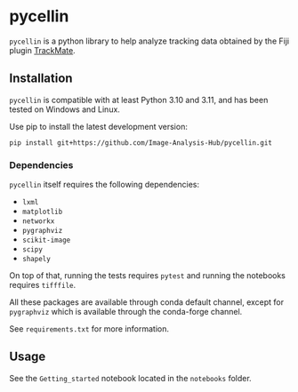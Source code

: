# pycellin

`pycellin` is a python library to help analyze tracking data obtained by the Fiji plugin [TrackMate](https://imagej.net/plugins/trackmate/).


## Installation

`pycellin` is compatible with at least Python 3.10 and 3.11, and has been tested on Windows and Linux.

Use pip to install the latest development version:

```
pip install git+https://github.com/Image-Analysis-Hub/pycellin.git
```

### Dependencies

`pycellin` itself requires the following dependencies:
- `lxml`
- `matplotlib`
- `networkx`
- `pygraphviz`
- `scikit-image`
- `scipy`
- `shapely`

On top of that, running the tests requires `pytest` and running the notebooks requires `tifffile`.

All these packages are available through conda default channel, except for `pygraphviz` which is available through the conda-forge channel.

See `requirements.txt` for more information.

## Usage

See the `Getting_started` notebook located in the `notebooks` folder.

